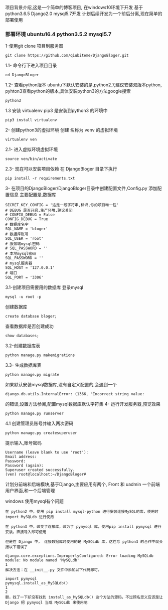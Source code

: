  项目背景介绍,这是一个简单的博客项目,
 在windows10环境下开发
 基于python3.6.5  Django2.0 mysql5.7开发
 计划后续开发为一个前后分离,现在简单的部署使用
 ### 部署环境 ubuntu16.4 python3.5.2 mysql5.7
 1-使用git clone 项目到服务器
 ```
git clone https://github.com/qiubiteme/DjangoBloger.git
 ```
 1.1- 命令行下进入项目目录
 ```
 cd DjangoBloger
 ```
 1.2- 查看python版本
 ubuntu下默认安装的是,python2.7,建议安装双版本python,
 pyhton3查看python的版本,具体安装python3的方法google搜索
 ```
 python3
 ```
 1.3 安装 virtualenv
 pip3 是安装到python3 的环境中
 ```
 pip3 install virtualenv
 ```
 2- 创建python3的虚拟环境
 创建 名称为 venv 的虚拟环境
 ```
virtualenv ven
 ```
 2.1- 进入虚拟环境虚拟环境
 ```
 source ven/bin/activate
 ```
2.3- 现在可以安装项目依赖
在 DjangoBloger 目录下执行
```
pip install -r requirements.txt
```
3- 在项目的DjangoBloger/DjangoBloger目录中创建配置文件,Config.py 添加配置信息
主要配置是,数据库
```
SECRET_KEY_CONFIG = '这是一段字符串,标识,你的项目唯一性'
# DEBUG 是否开启,生产环境,建议关闭
# CONFIG_DEBUG = False
CONFIG_DEBUG = True
# 数据库名字
SQL_NAME = 'bloger'
# 数据库账号
SQL_USER = 'root'
# 服务端mysql密码
# SQL_PASSWORD = ''
# 本地mysql密码
SQL_PASSWORD = ''
# mysql服务器
SQL_HOST = '127.0.0.1'
# 端口
SQL_PORT = '3306'
```
3.1-创建项目需要用的数据库
登录mysql
```
mysql -u root -p
```
创建数据库
 ```
 create database bloger;
 ```
 查看数据库是否创建成功
```
show databases;
```
3.2-创建数据库表
```
python manage.py makemigrations
```
3.3- 生成数据库表
```
python manage.py migrate
```
如果默认安装mysql数据库,没有自定义配置的,会遇到一个
```
django.db.utils.InternalError: (1366, "Incorrect string value:
```
的错误,设置方法参阅,配置mysql数据库默认字符集
4- 运行开发服务器,预览效果
```
python manage.py runserver
```
4.1 创建管理员账号并输入两次密码
```
python manage.py createsuperuser
```
提示输入,账号密码
```
Username (leave blank to use 'root'):
Email address:
Password:
Password (again):
Superuser created successfully.
(ven) root@localhost:~/DjangoBloger#
```

 计划分前端和后端模块,基于Django,主要应用有两个,
 Front 和 uadmin 一个前端用户界面,和一个后端管理

windows 使用mysql有个问题
```
在 python2 中，使用 pip install mysql-python 进行安装连接MySQL的库，使用时 import MySQLdb 进行使用

在 python3 中，改变了连接库，改为了 pymysql 库，使用pip install pymysql 进行安装，直接导入即可使用

但是在 Django 中， 连接数据库时使用的是 MySQLdb 库，这在与 python3 的合作中就会报以下错误了

django.core.exceptions.ImproperlyConfigured: Error loading MySQLdb module: No module named 'MySQLdb'
1
解决方法：在 __init__.py 文件中添加以下代码即可。

import pymysql
pymysql.install_as_MySQLdb()
1
2
额，找了一下却没有找到 install_as_MySQLdb() 这个方法的源码，不过顾名思义应该是让 Django 把 pymysql 当成 MySQLdb 来使用吧
```